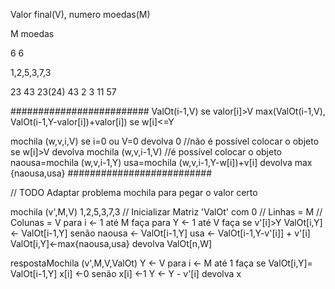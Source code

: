 Valor final(V), numero moedas(M)

M moedas 

6 6 

1,2,5,3,7,3

23 43 23(24) 43 2 3 11 57


#########################
ValOt(i-1,V)    se valor[i]>V
max(ValOt(i-1,V), ValOt(i-1,Y-valor[i])+valor[i]) se w[i]<=Y

mochila (w,v,i,V)
    se i=0 ou V=0
        devolva 0
    //não é possível colocar o objeto
    se w[i]>V
        devolva mochila (w,v,i-1,V)
    //é possível colocar o objeto
    naousa=mochila (w,v,i-1,Y)
    usa=mochila (w,v,i-1,Y-w[i])+v[i]
    devolva max {naousa,usa}
##########################

// TODO Adaptar problema mochila para pegar o valor certo

mochila (v',M,V)
1,2,5,3,7,3
 // Inicializar Matriz 'ValOt' com 0
	// Linhas = M
	// Colunas = V
    para i ← 1 até M faça
        para Y ← 1 até V faça
            se v'[i]>Y
                ValOt[i,Y] ← ValOt[i-1,Y]
            senão naousa ← ValOt[i-1,Y]
                  usa ← ValOt[i-1,Y-v'[i]] + v'[i]
                 ValOt[i,Y]←max{naousa,usa}
    devolva ValOt[n,W]

respostaMochila (v',M,V,ValOt)
    Y ← V
    para i ← M até 1 faça
        se ValOt[i,Y]= ValOt[i-1,Y]
            x[i] ←0
        senão x[i] ←1
              Y ← Y - v'[i]
    devolva x